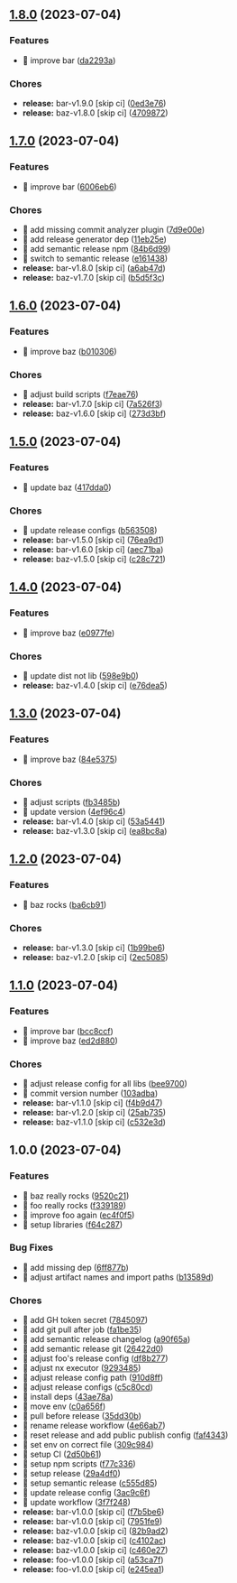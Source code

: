 ## [1.8.0](https://github.com/kreuzerk/monoleasa/compare/foo-v1.7.0...foo-v1.8.0) (2023-07-04)


### Features

* 🎸 improve bar ([da2293a](https://github.com/kreuzerk/monoleasa/commit/da2293a6659ae00fee1198e3ad4df50e0b043de2))


### Chores

* **release:** bar-v1.9.0 [skip ci] ([0ed3e76](https://github.com/kreuzerk/monoleasa/commit/0ed3e76cc66d9021357784ae00dea0666d46144f))
* **release:** baz-v1.8.0 [skip ci] ([4709872](https://github.com/kreuzerk/monoleasa/commit/4709872ad57e813b3282cd42c77aab8aa11b714b))

## [1.7.0](https://github.com/kreuzerk/monoleasa/compare/foo-v1.6.0...foo-v1.7.0) (2023-07-04)


### Features

* 🎸 improve bar ([6006eb6](https://github.com/kreuzerk/monoleasa/commit/6006eb66929a3debdbf93e7dd8867a933f62cc2f))


### Chores

* 🤖 add missing commit analyzer plugin ([7d9e00e](https://github.com/kreuzerk/monoleasa/commit/7d9e00e2119e51d9952a197e0274dbd2845f7742))
* 🤖 add release generator dep ([11eb25e](https://github.com/kreuzerk/monoleasa/commit/11eb25e08ac4ae1e9307156c69ef318c82f90314))
* 🤖 add semantic release npm ([84b6d99](https://github.com/kreuzerk/monoleasa/commit/84b6d99513da45bfb5642325f831281def0efe15))
* 🤖 switch to semantic release ([e161438](https://github.com/kreuzerk/monoleasa/commit/e16143892979801df5db0eedfb6e86d74a011a6d))
* **release:** bar-v1.8.0 [skip ci] ([a6ab47d](https://github.com/kreuzerk/monoleasa/commit/a6ab47d7e6cffc77de5d88edc776334b7e5ef83a))
* **release:** baz-v1.7.0 [skip ci] ([b5d5f3c](https://github.com/kreuzerk/monoleasa/commit/b5d5f3c09a84a5a50598e94563a49f5e0f3aa894))

## [1.6.0](https://github.com/kreuzerk/monoleasa/compare/foo-v1.5.0...foo-v1.6.0) (2023-07-04)


### Features

* 🎸 improve baz ([b010306](https://github.com/kreuzerk/monoleasa/commit/b0103061fcaef59a0587a0c5dc883ad5dcce58cd))


### Chores

* 🤖 adjust build scripts ([f7eae76](https://github.com/kreuzerk/monoleasa/commit/f7eae76df320a5d9eea48156ce348b1368c7a7cc))
* **release:** bar-v1.7.0 [skip ci] ([7a526f3](https://github.com/kreuzerk/monoleasa/commit/7a526f33d55bcbeb8168c7ed1533c5f09aed80c0))
* **release:** baz-v1.6.0 [skip ci] ([273d3bf](https://github.com/kreuzerk/monoleasa/commit/273d3bfeda8fc9cff3c4c8661edb148dda127583))

## [1.5.0](https://github.com/kreuzerk/monoleasa/compare/foo-v1.4.0...foo-v1.5.0) (2023-07-04)


### Features

* 🎸 update baz ([417dda0](https://github.com/kreuzerk/monoleasa/commit/417dda07fa4e9e671837203e64ec43effe581766))


### Chores

* 🤖 update release configs ([b563508](https://github.com/kreuzerk/monoleasa/commit/b5635081cc013a6b4090d0af5d06da8a1993c1aa))
* **release:** bar-v1.5.0 [skip ci] ([76ea9d1](https://github.com/kreuzerk/monoleasa/commit/76ea9d125bdcf6754a24bc912509ddd6028ed75f))
* **release:** bar-v1.6.0 [skip ci] ([aec71ba](https://github.com/kreuzerk/monoleasa/commit/aec71bab253a4a4632ea34cbaaae0e7882c9451a))
* **release:** baz-v1.5.0 [skip ci] ([c28c721](https://github.com/kreuzerk/monoleasa/commit/c28c7211151cd362b2ed75943144ce99653d64b5))

## [1.4.0](https://github.com/kreuzerk/monoleasa/compare/foo-v1.3.0...foo-v1.4.0) (2023-07-04)


### Features

* 🎸 improve baz ([e0977fe](https://github.com/kreuzerk/monoleasa/commit/e0977fe234ec54ad4fb4317c5fe446b219da8434))


### Chores

* 🤖 update dist not lib ([598e9b0](https://github.com/kreuzerk/monoleasa/commit/598e9b0b9b4945ba78278bb5069307747e33a3fb))
* **release:** baz-v1.4.0 [skip ci] ([e76dea5](https://github.com/kreuzerk/monoleasa/commit/e76dea5d24392407dbe0d187eb760078f124ef34))

## [1.3.0](https://github.com/kreuzerk/monoleasa/compare/foo-v1.2.0...foo-v1.3.0) (2023-07-04)


### Features

* 🎸 improve baz ([84e5375](https://github.com/kreuzerk/monoleasa/commit/84e53755ba169996644c7ec85740b3a8470f0216))


### Chores

* 🤖 adjust scripts ([fb3485b](https://github.com/kreuzerk/monoleasa/commit/fb3485bc2d5bf26b9ef078d7583b995535afe375))
* 🤖 update version ([4ef96c4](https://github.com/kreuzerk/monoleasa/commit/4ef96c43d3480b77159d644f56d99b2206ef7ff3))
* **release:** bar-v1.4.0 [skip ci] ([53a5441](https://github.com/kreuzerk/monoleasa/commit/53a5441eb653ffb882370daedae3e5942056b6f7))
* **release:** baz-v1.3.0 [skip ci] ([ea8bc8a](https://github.com/kreuzerk/monoleasa/commit/ea8bc8a5c7ba0ddd7a07be19ab3e0715e7bc7d97))

## [1.2.0](https://github.com/kreuzerk/monoleasa/compare/foo-v1.1.0...foo-v1.2.0) (2023-07-04)


### Features

* 🎸 baz rocks ([ba6cb91](https://github.com/kreuzerk/monoleasa/commit/ba6cb913aadda3b59c31f8fde453e70748bb5c4c))


### Chores

* **release:** bar-v1.3.0 [skip ci] ([1b99be6](https://github.com/kreuzerk/monoleasa/commit/1b99be6cfe284c1d499d10edcc7c3c911fdf7814))
* **release:** baz-v1.2.0 [skip ci] ([2ec5085](https://github.com/kreuzerk/monoleasa/commit/2ec50855d02849813cd97d6ef27eaa1fe080ab59))

## [1.1.0](https://github.com/kreuzerk/monoleasa/compare/foo-v1.0.0...foo-v1.1.0) (2023-07-04)


### Features

* 🎸 improve bar ([bcc8ccf](https://github.com/kreuzerk/monoleasa/commit/bcc8ccf52bca4c5a159f1217e179e88eb47858b5))
* 🎸 improve baz ([ed2d880](https://github.com/kreuzerk/monoleasa/commit/ed2d880f1bcb64351247659951eb6f1423163ea8))


### Chores

* 🤖 adjust release config for all libs ([bee9700](https://github.com/kreuzerk/monoleasa/commit/bee9700d0b884dfbe5b8974b5e0d655062dcb8e6))
* 🤖 commit version number ([103adba](https://github.com/kreuzerk/monoleasa/commit/103adba7c9280e6b592a651ab3e1ec74e5ab8b0b))
* **release:** bar-v1.1.0 [skip ci] ([f4b9d47](https://github.com/kreuzerk/monoleasa/commit/f4b9d474c95952555412913d3ce88d436d0f169a))
* **release:** bar-v1.2.0 [skip ci] ([25ab735](https://github.com/kreuzerk/monoleasa/commit/25ab73596fd8837f3d8772367ed0b23f1a53cc37))
* **release:** baz-v1.1.0 [skip ci] ([c532e3d](https://github.com/kreuzerk/monoleasa/commit/c532e3d6175df8503f0a55635e811834cc5d5243))

## 1.0.0 (2023-07-04)


### Features

* 🎸 baz really rocks ([9520c21](https://github.com/kreuzerk/monoleasa/commit/9520c21d293714974a6b624809f23b9b3e4cddff))
* 🎸 foo really rocks ([f339189](https://github.com/kreuzerk/monoleasa/commit/f3391899facda54bc31916b6dacf7f50f737dcba))
* 🎸 improve foo again ([ec4f0f5](https://github.com/kreuzerk/monoleasa/commit/ec4f0f503c0a496fc8f74ceb6d19ed4f61990a9b))
* 🎸 setup libraries ([f64c287](https://github.com/kreuzerk/monoleasa/commit/f64c287934df20240fa28c6279818786b5b79618))


### Bug Fixes

* 🐛 add missing dep ([6ff877b](https://github.com/kreuzerk/monoleasa/commit/6ff877b6171161458906749330fc8496ec86c6a4))
* 🐛 adjust artifact names and import paths ([b13589d](https://github.com/kreuzerk/monoleasa/commit/b13589df94a8c28af754d82dc810ce25ffad8667))


### Chores

* 🤖 add GH token secret ([7845097](https://github.com/kreuzerk/monoleasa/commit/78450975a34cdd916120f78a57918d2382a063be))
* 🤖 add git pull after job ([fa1be35](https://github.com/kreuzerk/monoleasa/commit/fa1be3554fe0eafce50beeca454cbf0b3d516b51))
* 🤖 add semantic release changelog ([a90f65a](https://github.com/kreuzerk/monoleasa/commit/a90f65af478c80af6ef50d161b707ef997f266a3))
* 🤖 add semantic release git ([26422d0](https://github.com/kreuzerk/monoleasa/commit/26422d0578ea71afc426a337a1d7de0bc33f11d9))
* 🤖 adjust foo's release config ([df8b277](https://github.com/kreuzerk/monoleasa/commit/df8b277013cf880af29ee4d8ab65ca2f5da1cfd5))
* 🤖 adjust nx executor ([9293485](https://github.com/kreuzerk/monoleasa/commit/9293485c0472e4b330338d47eca2294e8c1a8ab9))
* 🤖 adjust release config path ([910d8ff](https://github.com/kreuzerk/monoleasa/commit/910d8ff9c01f9f053bbd448e2050b044277a9f15))
* 🤖 adjust release configs ([c5c80cd](https://github.com/kreuzerk/monoleasa/commit/c5c80cdc270effbcfa7201d42ed4d457bb39bb57))
* 🤖 install deps ([43ae78a](https://github.com/kreuzerk/monoleasa/commit/43ae78a9b3322105322141ecd2b97a8c8ef19bf2))
* 🤖 move env ([c0a656f](https://github.com/kreuzerk/monoleasa/commit/c0a656fcdcb76a01427f464ae7d756a67da4ea23))
* 🤖 pull before release ([35dd30b](https://github.com/kreuzerk/monoleasa/commit/35dd30bc6f13144d4188f6a81821ff02323a7f04))
* 🤖 rename release workflow ([4e66ab7](https://github.com/kreuzerk/monoleasa/commit/4e66ab7d9b12f66ec06047e053d844b08d69f4f6))
* 🤖 reset release and add public publish config ([faf4343](https://github.com/kreuzerk/monoleasa/commit/faf43430e3eb38238a913c9149e60c01a490b4fd))
* 🤖 set env on correct file ([309c984](https://github.com/kreuzerk/monoleasa/commit/309c9847087b3354cd576edd09a3c2280caaed73))
* 🤖 setup CI ([2d50b61](https://github.com/kreuzerk/monoleasa/commit/2d50b61da40f30b673f740b0457cb3c0a488e9e5))
* 🤖 setup npm scripts ([f77c336](https://github.com/kreuzerk/monoleasa/commit/f77c336fb2f35facfe9970cc31babb36f8591069))
* 🤖 setup release ([29a4df0](https://github.com/kreuzerk/monoleasa/commit/29a4df050d4a9c2cb077f2dfe1abd0f1e982da2e))
* 🤖 setup semantic release ([c555d85](https://github.com/kreuzerk/monoleasa/commit/c555d856c1eefc27754ba8cdfc2a4d70f122aeb0))
* 🤖 update release config ([3ac9c6f](https://github.com/kreuzerk/monoleasa/commit/3ac9c6f801041212b1a179818f0f263b9d87799e))
* 🤖 update workflow ([3f7f248](https://github.com/kreuzerk/monoleasa/commit/3f7f2485f2a8e25517a76124e0d3885557ddd809))
* **release:** bar-v1.0.0 [skip ci] ([f7b5be6](https://github.com/kreuzerk/monoleasa/commit/f7b5be62c00002adc2d199d7ffdde77ee5c470a4))
* **release:** bar-v1.0.0 [skip ci] ([7951fe9](https://github.com/kreuzerk/monoleasa/commit/7951fe9a51e1cf57f12227fb67a9b7d0a9367fd9))
* **release:** baz-v1.0.0 [skip ci] ([82b9ad2](https://github.com/kreuzerk/monoleasa/commit/82b9ad2eabc00372987c2fd5674dfbb503ab083a))
* **release:** baz-v1.0.0 [skip ci] ([c4102ac](https://github.com/kreuzerk/monoleasa/commit/c4102ac0a84a74c7931252915872b6b337e5d5ad))
* **release:** baz-v1.0.0 [skip ci] ([c460e27](https://github.com/kreuzerk/monoleasa/commit/c460e27bf035ba4eec9944997585e051d6467f88))
* **release:** foo-v1.0.0 [skip ci] ([a53ca7f](https://github.com/kreuzerk/monoleasa/commit/a53ca7ff353319812b89238e89c9506d9b3d1169))
* **release:** foo-v1.0.0 [skip ci] ([e245ea1](https://github.com/kreuzerk/monoleasa/commit/e245ea1ca73159cf7be198f9cafb15b4daf3a3d7))
